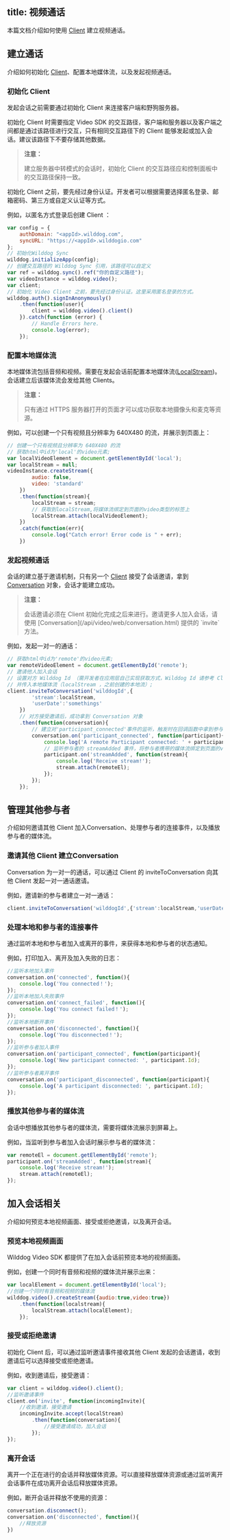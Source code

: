 title: 视频通话
---

本篇文档介绍如何使用 [Client](/guide/video/core.html#Client) 建立视频通话。

## 建立通话

介绍如何初始化 [Client](/guide/video/core.html#Client)、配置本地媒体流，以及发起视频通话。

### 初始化 Client

发起会话之前需要通过初始化 Client 来连接客户端和野狗服务器。

初始化 Client 时需要指定 Video SDK 的交互路径，客户端和服务器以及客户端之间都是通过该路径进行交互，只有相同交互路径下的 Client 能够发起或加入会话。建议该路径下不要存储其他数据。

<blockquote class="warning">
  <p><strong>注意：</strong></p>
  建立服务器中转模式的会话时，初始化 Client 的交互路径应和控制面板中的交互路径保持一致。
</blockquote>

初始化 Client 之前，要先经过身份认证。开发者可以根据需要选择匿名登录、邮箱密码、第三方或自定义认证等方式。

例如，以匿名方式登录后创建 Client ：

```javascript
var config = {
    authDomain: "<appId>.wilddog.com",
    syncURL: "https://<appId>.wilddogio.com"
};
// 初始化Wilddog Sync
wilddog.initializeApp(config);
// 创建交互路径的 Wilddog Sync 引用，该路径可以自定义
var ref = wilddog.sync().ref("你的自定义路径");
var videoInstance = wilddog.video();
var client;
// 初始化 Video Client 之前，要先经过身份认证。这里采用匿名登录的方式。
wilddog.auth().signInAnonymously()
    .then(function(user){
        client = wilddog.video().client()
    }).catch(function (error) {
        // Handle Errors here.
        console.log(error);
    });
```

### 配置本地媒体流

本地媒体流包括音频和视频。需要在发起会话前配置本地媒体流([LocalStream](/api/video/web/localStream.html))。会话建立后该媒体流会发给其他 Clients。

<blockquote class="warning">
  <p><strong>注意：</strong></p>
  只有通过 HTTPS 服务器打开的页面才可以成功获取本地摄像头和麦克等资源。
</blockquote>

例如，可以创建一个只有视频且分辨率为 640X480 的流，并展示到页面上：

```javascript
// 创建一个只有视频且分辨率为 640X480 的流
// 获取html中id为'local'的video元素;
var localVideoElement = document.getElementById('local');
var localStream = null;
videoInstance.createStream({
        audio: false,
        video: 'standard'
    })
    .then(function(stream){
        localStream = stream;
        // 获取到localStream,将媒体流绑定到页面的video类型的标签上
        localStream.attach(localVideoElement);
    })
    .catch(function(err){
        console.log("Catch error! Error code is " + err);
    })
```

### 发起视频通话

会话的建立基于邀请机制，只有另一个 [Client](/api/video/web/wilddogVideoClient.html) 接受了会话邀请，拿到 [Conversation](/api/video/web/conversation.html) 对象，会话才能建立成功。

<blockquote class="warning">
  <p><strong>注意：</strong></p>
  会话邀请必须在 Client 初始化完成之后来进行。邀请更多人加入会话，请使用 [Conversation](/api/video/web/conversation.html) 提供的 `invite` 方法。
</blockquote>

例如，发起一对一的通话：

```javascript
// 获取html中id为'remote'的video元素;
var remoteVideoElement = document.getElementById('remote');
// 邀请他人加入会话
// 设置对方 Wilddog Id （需开发者在应用层自己实现获取方式，Wilddog Id 请参考 ClientInviteConstraints）;
// 并传入本地媒体流（localStream ，之前创建的本地流）;
client.inviteToConversation('wilddogId',{
        'stream':localStream,
        'userDate':'somethings'
    })
    // 对方接受邀请后，成功拿到 Conversation 对象
    .then(function(conversation){
        // 建立对'participant_connected'事件的监听，触发时在回调函数中拿到参与者(Participant对象)
        conversation.on('participant_connected', function(participant){
            console.log('A remote Participant connected: ' + participant.participantId);
            // 监听参与者的 streamAdded 事件，将参与者携带的媒体流绑定到页面的video类型的标签上
            participant.on('streamAdded', function(stream){
                console.log('Receive stream!');
                stream.attach(remoteEl);
            });
        });
    });
```

## 管理其他参与者

介绍如何邀请其他 Client 加入Conversation、处理参与者的连接事件，以及播放参与者的媒体流。

### 邀请其他 Client 建立Conversation

Conversation 为一对一的通话，可以通过 Client 的 inviteToConversation 向其他 Client 发起一对一通话邀请。

例如，邀请新的参与者建立一对一通话：

```javascript
client.inviteToConversation('wilddogId',{'stream':localStream,'userDate':'somethings'});
```

### 处理本地和参与者的连接事件

通过监听本地和参与者加入或离开的事件，来获得本地和参与者的状态通知。

例如，打印加入、离开及加入失败的日志：

```javascript
//监听本地加入事件
conversation.on('connected', function(){
    console.log('You connected！');
});
//监听本地加入失败事件
conversation.on('connect_failed', function(){
    console.log('You connect failed！');
});
//监听本地断开事件
conversation.on('disconnected', function(){
    console.log('You disconnected！');
});
//监听参与者加入事件
conversation.on('participant_connected', function(participant){
    console.log('New participant connected: ', participant.Id);
});
//监听参与者离开事件
conversation.on('participant_disconnected', function(participant){
    console.log('A participant disconnected: ', participant.Id);
});
```

### 播放其他参与者的媒体流

会话中想播放其他参与者的媒体流，需要将媒体流展示到屏幕上。

例如，当监听到参与者加入会话时展示参与者的媒体流：

```javascript
var remoteEl = document.getElementById('remote');
participant.on('streamAdded', function(stream){
    console.log('Receive stream!');
    stream.attach(remoteEl);
});
```

## 加入会话相关

介绍如何预览本地视频画面、接受或拒绝邀请，以及离开会话。

### 预览本地视频画面

Wilddog Video SDK 都提供了在加入会话前预览本地的视频画面。

例如，创建一个同时有音频和视频的媒体流并展示出来：

```javascript
var localElement = document.getElementById('local');
//创建一个同时有音频和视频的媒体流
wilddog.video().createStream({audio:true,video:true})
    .then(function(localstream){
        localStream.attach(localElement);
    });
```

### 接受或拒绝邀请

初始化 Client 后，可以通过监听邀请事件接收其他 Client 发起的会话邀请，收到邀请后可以选择接受或拒绝邀请。

例如，收到邀请后，接受邀请：

```javascript
var client = wilddog.video().client();
//监听邀请事件
client.on('invite', function(incomingInvite){
    //收到邀请，接受邀请
    incomingInvite.accept(localStream)
        .then(function(conversation){
            //接受邀请成功，加入会话
        });
});
```

### 离开会话

离开一个正在进行的会话并释放媒体资源。可以直接释放媒体资源或通过监听离开会话事件在成功离开会话后释放媒体资源。

例如，断开会话并释放不使用的资源：

```javascript
conversation.disconnect();
conversation.on('disconnected', function(){
    //释放资源
})
```
